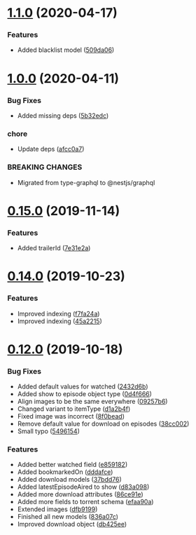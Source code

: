 # [1.1.0](https://github.com/pct-org/mongo-models/compare/v1.0.0...v1.1.0) (2020-04-17)


### Features

* Added blacklist model ([509da06](https://github.com/pct-org/mongo-models/commit/509da06261d8c9683bca28fcb64b2be9bcc0cf95))



# [1.0.0](https://github.com/pct-org/mongo-models/compare/v0.15.0...v1.0.0) (2020-04-11)


### Bug Fixes

* Added missing deps ([5b32edc](https://github.com/pct-org/mongo-models/commit/5b32edc10cc9a058144747c4bedaf2766301001e))


### chore

* Update deps ([afcc0a7](https://github.com/pct-org/mongo-models/commit/afcc0a75841db5e5dcfc6f89942a83f765c32988))


### BREAKING CHANGES

* Migrated from type-graphql to @nestjs/graphql



# [0.15.0](https://github.com/pct-org/mongo-models/compare/v0.14.0...v0.15.0) (2019-11-14)


### Features

* Added trailerId ([7e31e2a](https://github.com/pct-org/mongo-models/commit/7e31e2af0aebf9ec0b04f2ec6ea462bc0fff58d7))



# [0.14.0](https://github.com/pct-org/mongo-models/compare/v0.12.0...v0.14.0) (2019-10-23)


### Features

* Improved indexing ([f7fa24a](https://github.com/pct-org/mongo-models/commit/f7fa24a76167a01c613a3d5718b56913ae09f70d))
* Improved indexing ([45a2215](https://github.com/pct-org/mongo-models/commit/45a2215ca71b6e1ab2320b6c2fae53521b84eee1))



# [0.12.0](https://github.com/pct-org/mongo-models/compare/836a07c6279c73cba11e4384a02a946b707ebb53...v0.12.0) (2019-10-18)


### Bug Fixes

* Added default values for watched ([2432d6b](https://github.com/pct-org/mongo-models/commit/2432d6b5d84b6dc169d7ec867a6419889cfda44b))
* Added show to episode object type ([0d4f666](https://github.com/pct-org/mongo-models/commit/0d4f666406da208d863b9ea71b8408ae3f20146b))
* Align images to be the same everywhere ([09257b6](https://github.com/pct-org/mongo-models/commit/09257b6541ab03b6212313fc5f578436dbe80fc8))
* Changed variant to itemType ([d1a2b4f](https://github.com/pct-org/mongo-models/commit/d1a2b4f0e3f2380a7dbe8d85f14f4357e5106044))
* Fixed image was incorrect ([8f0bead](https://github.com/pct-org/mongo-models/commit/8f0bead650d40b4f99ef47ed55da29f94bb1bb80))
* Remove default value for download on episodes ([38cc002](https://github.com/pct-org/mongo-models/commit/38cc002f439adc14313b7888442afc2780abf0a7))
* Small typo ([5496154](https://github.com/pct-org/mongo-models/commit/549615436bc3219fd5e9f7400976506d66e4a961))


### Features

* Added better watched field ([e859182](https://github.com/pct-org/mongo-models/commit/e85918262e9d991d338a4a257203270a4d61ec85))
* Added bookmarkedOn ([dddafce](https://github.com/pct-org/mongo-models/commit/dddafceaf630c6df310dbd672ea06ab9d1d08d99))
* Added download models ([37bdd76](https://github.com/pct-org/mongo-models/commit/37bdd76d2ddb2670b4bb5f8c8c112939b4033e9e))
* Added latestEpisodeAired to show ([d83a098](https://github.com/pct-org/mongo-models/commit/d83a098dc7fb367152d73e9cf750d83fe13a6d18))
* Added more download attributes ([86ce91e](https://github.com/pct-org/mongo-models/commit/86ce91e096f81e53e5d92c0ac652522f79b163a8))
* Added more fields to torrent schema ([efaa90a](https://github.com/pct-org/mongo-models/commit/efaa90a87fb8242fe96a5454030ab52f3348514a))
* Extended images ([dfb9199](https://github.com/pct-org/mongo-models/commit/dfb91992a19839c2c2acf466f3d17cad4804ade2))
* Finished all new models ([836a07c](https://github.com/pct-org/mongo-models/commit/836a07c6279c73cba11e4384a02a946b707ebb53))
* Improved download object ([db425ee](https://github.com/pct-org/mongo-models/commit/db425ee1d21a943a35544738a7fa4465abd298cd))



